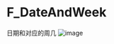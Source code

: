 # F_DateAndWeek
日期和对应的周几
![image](https://github.com/WuMu123Love/F_DateAndWeek/blob/master/detaildescribe.png)

